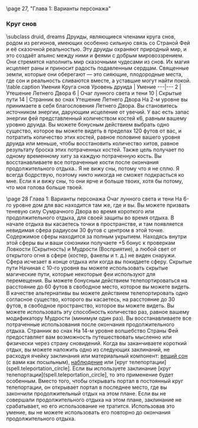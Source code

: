 <!-- TODO: Formatting -->
\page 27, "Глава 1: Варианты персонажа"
### Круг снов
\subclass druid, dreams
Друиды, являющиеся членами круга снов, родом из регионов, имеющих особенно сильную связь со
Страной Фей и её сказочной реальностью. Эту друиды охраняют природный мир, и это создаёт альянс между ними и феями с добрым мировоззрением. Они стремятся наполнить мир сказочными чудесами из снов. Их магия исцеляет раны и приносит радость подавленным сердцам. Священные земли, которые они оберегают — это сияющие, плодородные места, где сон и реальность сливаются вместе, а уставшие могут найти покой.
\table.caption Умения Круга снов
Уровень друида | Умение
---|---
2 | Утешение Летнего Двора
6 | Очаг лунного света и тени
10 | Скрытые пути
14 | Странник во снах
Утешение Летнего Двора
На 2-м уровне вы принимаете в себя благословения
Летнего Двора. Вы становитесь источником энергии, дарующим исцеление от увечий. У вас есть запас энергии фей представленный количеством костей к6,
равным вашему уровню друида.
Вы можете бонусным действием выбрать одно существо, которое вы можете видеть в пределах 120
футов от вас, и потратить количество этих костей, равное половине вашего уровня друида или меньше, чтобы восстановить количество хитов, равное результату броска этих потраченных костей. Также цель получает по одному временному хиту за каждую потраченную кость.
Вы восстанавливаете все потраченные кости после окончания продолжительного отдыха..
Я не вижу сны, потому что я не сплю. Я всегда бодрствую, поэтому никто никогда не сможет подкрасться ко мне.
Если я и вижу сны, то они ярче и больше твоих, хотя бы потому, что моя голова больше твоей.

\page
28 Глава 1: Варианты персонажа
Очаг лунного света и тени
На 6-го уровне дом для вас находится там же, где и вы. Вы можете призвать теневую силу Сумрачного
Двора во время короткого или продолжительного отдыха, для своей защиты во время отдыха. В начале отдыха вы касаетесь точки в пространстве, и там появляется невидимая сфера радиусом 30 футов с центром в этой точке. Содержимое сферы находится за полным укрытием.
Находясь внутри этой сферы вы и ваши союзники получаете +5 бонус к проверкам Ловкости (Скрытность) и Мудрости (Восприятие), а любой свет от открытого огня в сфере (костер, факелы и т. д.) не виден снаружи.
Сфера исчезает в конце отдыха или когда вы покидаете сферу.
Скрытые пути
Начиная с 10-го уровня вы можете использовать скрытые магические пути, которые некоторые феи используют для перемещения. Вы можете бонусным действием телепортироваться на расстояние до 60
футов в свободное место, которое вы можете видеть.
В качестве альтернативы вы можете действием телепортировать одно согласное существо, которого вы касаетесь, на расстояние до 30 футов, в свободное пространство, которое вы можете видеть.
Вы можете использовать эту способность количество раз, равное вашему модификатору Мудрости
(минимум один раз). Вы восстанавливаете все потраченные использования после окончания продолжительного отдыха.
Странник во снах
На 14-м уровне волшебство Страны Фей предоставляет вам возможность путешествовать мысленно или физически через страну сновидений.
Когда вы заканчиваете короткий отдых, вы можете наложить одно из следующих заклинаний, не расходуя ячейку заклинания или материальный компонент: [вещий сон](spell.dream) (с вами как посыльным), [наблюдение](spell.scrying) или [круг телепортации](spell.teleportation_circle].
Если вы используете заклинание [круг телепортации](spell.teleportation_circle], то это применение будет особенным. Вместо того, чтобы открывать портал в постоянный круг телепортации, он открывает портал в последнее место, где вы закончили продолжительный отдых на этом плане. Если вы не совершали продолжительного отдыха на этом плане, заклинание не срабатывает, но его использование не тратится.
Использовав это умение, вы не можете использовать его повторно до окончания продолжительного отдыха.

